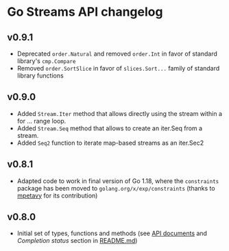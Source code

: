 # Go Streams API changelog

## v0.9.1
* Deprecated `order.Natural` and removed `order.Int` in favor of standard library's `cmp.Compare`
* Removed `order.SortSlice` in favor of `slices.Sort...` family of standard library functions

## v0.9.0

* Added `Stream.Iter` method that allows directly using the stream within a for ... range loop.
* Added `Stream.Seq` method that allows to create an iter.Seq from a stream.
* Added `Seq2` function to iterate map-based streams as an iter.Sec2

## v0.8.1

* Adapted code to work in final version of Go 1.18, where the `constraints` package has been moved
  to  `golang.org/x/exp/constraints` (thanks to [mpetavy](https://github.com/mariomac/gostream/pull/2)
  for its contribution)

## v0.8.0

* Initial set of types, functions and methods (see [API documents](./docs) and
  _Completion status_ section in [README.md](./README.md))